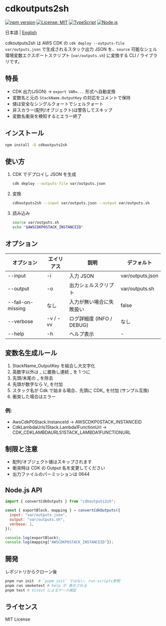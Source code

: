 # cdkoutputs2sh

[![npm version](https://img.shields.io/npm/v/cdkoutputs2sh.svg)](https://www.npmjs.com/package/cdkoutputs2sh)
[![License: MIT](https://img.shields.io/badge/License-MIT-yellow.svg)](https://opensource.org/licenses/MIT)
[![TypeScript](https://img.shields.io/badge/TypeScript-007ACC?logo=typescript&logoColor=white)](https://www.typescriptlang.org/)
[![Node.js](https://img.shields.io/badge/Node.js-18%2B-green.svg)](https://nodejs.org/)

日本語 | [English](README.md)

cdkoutputs2sh
は
AWS CDK の `cdk deploy --outputs-file var/outputs.json` で生成されるスタック出力 JSON を、`source` 可能なシェル環境変数エクスポートスクリプト (`var/outputs.sh`) に変換する CLI / ライブラリです。

## 特長

- CDK 出力(JSON) → `export VAR=...` 形式へ自動変換
- 変数名と元の `StackName.OutputKey` の対応をコメントで保持
- 値は安全なシングルクォートでシェルクォート
- 非スカラー(配列/オブジェクト)は警告してスキップ
- 変数名衝突を検知するとエラー終了

## インストール

```bash
npm install -D cdkoutputs2sh
```

## 使い方

1. CDK でデプロイし JSON を生成
   ```sh
   cdk deploy --outputs-file var/outputs.json
   ```
2. 変換
   ```sh
   cdkoutputs2sh --input var/outputs.json --output var/outputs.sh
   ```
3. 読み込み
   ```sh
   source var/outputs.sh
   echo "$AWSCDKP0STACK_INSTANCEID"
   ```

## オプション

| オプション        | エイリアス | 説明                      | デフォルト       |
| ----------------- | ---------- | ------------------------- | ---------------- |
| --input <path>    | -i         | 入力 JSON                 | var/outputs.json |
| --output <path>   | -o         | 出力シェルスクリプト      | var/outputs.sh   |
| --fail-on-missing | なし       | 入力が無い場合に失敗扱い  | false            |
| --verbose         | -v / -vv   | ログ詳細度 (INFO / DEBUG) | なし             |
| --help            | -h         | ヘルプ表示                | -                |

## 変数名生成ルール

1. StackName_OutputKey を結合し大文字化
1. 英数字以外は _ に置換し連続 _ を 1 つに
1. 先頭/末尾の \_ を除去
1. 先頭が数字なら V\_ を付加
1. スタック名が Cdk で始まる場合、先頭に CDK\_ を付加 (サンプル互換)
1. 衝突した場合はエラー

### 例:

- AwsCdkP0Stack.InstanceId → AWSCDKP0STACK_INSTANCEID
- CdkLambdaUrls1Stack.Lambda1FunctionUrl → CDK_CDKLAMBDAURLS1STACK_LAMBDA1FUNCTIONURL

## 制限と注意

- 配列/オブジェクト値はスキップされます
- 衝突時は CDK の Output 名を変更してください
- 出力ファイルのパーミッションは 0644

## Node.js API

```javascript
import { convertCdkOutputs } from "cdkoutputs2sh";

const { exportBlock, mapping } = convertCdkOutputs({
  input: "var/outputs.json",
  output: "var/outputs.sh",
  verbose: 1,
});

console.log(exportBlock);
console.log(mapping["AWSCDKP0STACK_INSTANCEID"]);
```

## 開発

レポジトリからクローン後

```sh
pnpm run init  # `pnpm init` ではない. run-scripts参照
pnpm run smoketest # help が 表示される
pnpm test # Vitest によるケース検証
```

## ライセンス

MIT License
